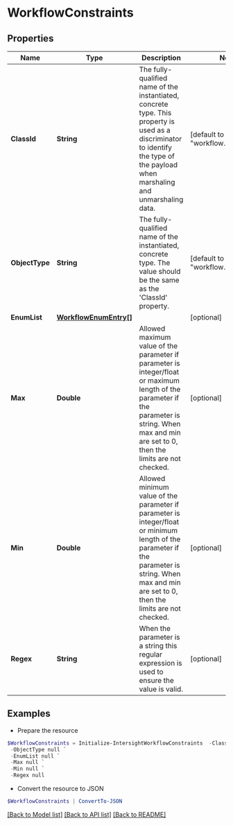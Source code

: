 # WorkflowConstraints
## Properties

Name | Type | Description | Notes
------------ | ------------- | ------------- | -------------
**ClassId** | **String** | The fully-qualified name of the instantiated, concrete type. This property is used as a discriminator to identify the type of the payload when marshaling and unmarshaling data. | [default to "workflow.Constraints"]
**ObjectType** | **String** | The fully-qualified name of the instantiated, concrete type. The value should be the same as the &#39;ClassId&#39; property. | [default to "workflow.Constraints"]
**EnumList** | [**WorkflowEnumEntry[]**](WorkflowEnumEntry.md) |  | [optional] 
**Max** | **Double** | Allowed maximum value of the parameter if parameter is integer/float or maximum length of the parameter if the parameter is string. When max and min are set to 0, then the limits are not checked. | [optional] 
**Min** | **Double** | Allowed minimum value of the parameter if parameter is integer/float or minimum length of the parameter if the parameter is string. When max and min are set to 0, then the limits are not checked. | [optional] 
**Regex** | **String** | When the parameter is a string this regular expression is used to ensure the value is valid. | [optional] 

## Examples

- Prepare the resource
```powershell
$WorkflowConstraints = Initialize-IntersightWorkflowConstraints  -ClassId null `
 -ObjectType null `
 -EnumList null `
 -Max null `
 -Min null `
 -Regex null
```

- Convert the resource to JSON
```powershell
$WorkflowConstraints | ConvertTo-JSON
```

[[Back to Model list]](../README.md#documentation-for-models) [[Back to API list]](../README.md#documentation-for-api-endpoints) [[Back to README]](../README.md)

